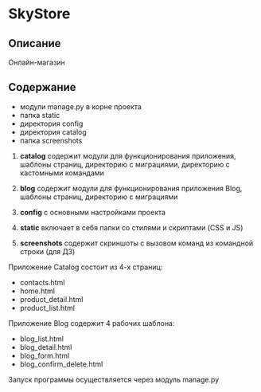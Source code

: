 # SkyStore

## Описание

Онлайн-магазин

## Содержание

* модули manage.py в корне проекта
* папка static
* директория config
* директория catalog
* папка screenshots

1. **catalog** содержит модули для функционирования приложения, шаблоны страниц, директорию с миграциями, директорию с кастомными командами

2. **blog** содержит модули для функционирования приложения Blog, шаблоны страниц, директорию с миграциями

3. **config** с основными настройками проекта

4. **static** включает в себя папки со стилями и скриптами (CSS и JS)

5. **screenshots** содержит скриншоты с вызовом команд из командной строки (для ДЗ)


Приложение Catalog состоит из 4-х страниц:

* contacts.html
* home.html
* product_detail.html
* product_list.html

Приложение Blog содержит 4 рабочих шаблона:

* blog_list.html
* blog_detail.html
* blog_form.html
* blog_confirm_delete.html

Запуск программы осуществляется через модуль manage.py
